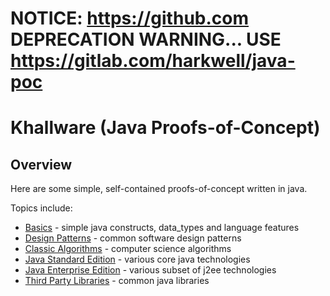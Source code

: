 NOTICE: https://github.com DEPRECATION WARNING... USE https://gitlab.com/harkwell/java-poc
=================

Khallware (Java Proofs-of-Concept)
=================
Overview
---------------
Here are some simple, self-contained proofs-of-concept written in java.

Topics include:

* [Basics](basics) - simple java constructs, data_types and language features
* [Design Patterns](design_patterns) - common software design patterns
* [Classic Algorithms](algorithms) - computer science algorithms
* [Java Standard Edition](javase) - various core java technologies
* [Java Enterprise Edition](j2ee) - various subset of j2ee technologies
* [Third Party Libraries](3rdParty) - common java libraries

